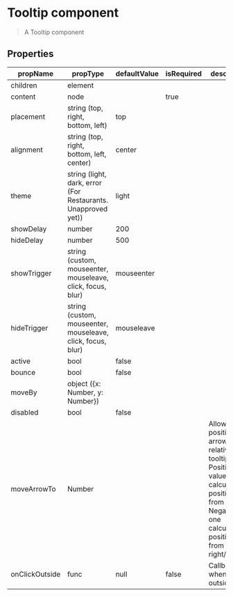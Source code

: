 # Tooltip component

> A Tooltip component

## Properties

| propName        | propType                                                    | defaultValue | isRequired | description |
|-----------------|-------------------------------------------------------------|--------------|------------|-------------|
| children        | element                                                     |              |            |             |
| content         | node                                                        |              | true       |             |
| placement       | string (top, right, bottom, left)                           | top          |            |             |
| alignment       | string (top, right, bottom, left, center)                   | center       |            |             |
| theme           | string (light, dark, error (For Restaurants. Unapproved yet)) | light        |            |             |
| showDelay       | number                                                      | 200          |            |             |
| hideDelay       | number                                                      | 500          |            |             |
| showTrigger     | string (custom, mouseenter, mouseleave, click, focus, blur) | mouseenter   |            |             |
| hideTrigger     | string (custom, mouseenter, mouseleave, click, focus, blur) | mouseleave   |            |             |
| active          | bool                                                        | false        |            |             |
| bounce          | bool                                                        | false        |            |             |
| moveBy          | object ({x: Number, y: Number})                             |              |            |             |
| disabled        | bool                                                        | false        |            |             |
| moveArrowTo     | Number                                                      |              |            | Allows to position the arrow relative to tooltip. Positive value calculates position from left/top. Negative one calculates position from right/bottom. |
| onClickOutside  | func                                                        | null         | false      | Callback when cliking outside |
